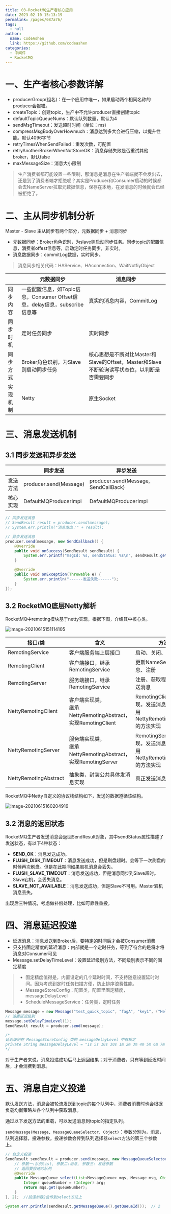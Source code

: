 ```yaml
---
title: 03-RocketMQ生产者核心应用
date: 2023-02-10 15:13:19
permalink: /pages/087a76/
tags: 
  - null
author: 
  name: CodeAshen
  link: https://github.com/codeashen
categories: 
  - 中间件
  - RocketMQ
---
```

# 一、生产者核心参数详解

- producerGroup(组名)：在一个应用中唯一，如果启动两个相同名称的producer会报错。
- createTopic：创建topic，生产中不允许producer直接创建topic
- defaultTopicQueueNums：默认队列数量，默认为4
- sendMsgTimeout：发送超时时间（单位：ms）
- compressMsgBodyOverHowmuch：消息达到多大会进行压缩，以提升性能。默认4096字节
- retryTimesWhenSendFailed：重发次数，可配置
- retryAnotherBrokerWhenNotStoreOK：消息存储失败是否重试其他broker，默认false
- maxMessageSize：消息大小限制

> 生产消费者都可能设置一些限制，那消息是消息在生产者端就不会发出去，还是到了消费者端才拒绝呢？其实是Producer和Consumer启动的时候都会去NameServer拉取元数据信息，保存在本地，在发消息的时候就会已经被拒绝了。

# 二、主从同步机制分析

Master - Slave 主从同步有两个部分，元数据同步 + 消息同步

* 元数据同步：Broker角色识别，为slave则启动同步任务。同步topic的配置信息，消费者offest信息等，启动定时任务同步，非实时。
* 消息数据同步：commitLog数据，实时同步。

> 消息同步相关代码：HAService、HAconnection、WaitNotfiyObject

|          | 元数据同步                                                   | 消息同步                                                     |
| -------- | ------------------------------------------------------------ | ------------------------------------------------------------ |
| 同步内容 | 一些配置信息，如Topic信息，Consumer Offset信息，delay信息，subscribe信息等 | 真实的消息内容，CommitLog                                    |
| 同步时机 | 定时任务同步                                                 | 实时同步                                                     |
| 同步方式 | Broker角色识别，为Slave则启动同步任务                        | 核心思想是不断对比Master和Slave的Offset，Master和Slave不断轮询读写状态位，以判断是否需要同步 |
| 实现机制 | Netty                                                        | 原生Socket                                                   |

# 三、消息发送机制

## 3.1 同步发送和异步发送

|          | 同步发送               | 异步发送                             |
| -------- | ---------------------- | ------------------------------------ |
| 发送方法 | producer.send(Message) | producer.send(Message, SendCallBack) |
| 核心实现 | DefaultMQProducerImpl  | DefaultMQProducerImpl                |

```java
// 同步发送消息
// SendResult result = producer.send(message);
// System.err.println("消息发出：" + result);

// 异步发送消息
producer.send(message, new SendCallback() {
    @Override
    public void onSuccess(SendResult sendResult) {
        System.err.printf("msgId: %s, sendStatus: %s\n", sendResult.getMsgId(), sendResult.getSendStatus());
    }

    @Override
    public void onException(Throwable e) {
        System.err.println("------发送失败------");
    }
});
```

## 3.2 RocketMQ底层Netty解析

RocketMQ中remoting模块基于netty实现，根据下图，介绍其中核心类。

![image-20210615151114105](https://z3.ax1x.com/2021/06/15/2b8Z26.png)

| 接口/类               | 含义                                                         | 方法                                                         |
| --------------------- | ------------------------------------------------------------ | ------------------------------------------------------------ |
| RemotingService       | 客户端服务端上层接口                                         | 启动、关闭、回调                                             |
| RemotingClient        | 客户端接口，继承RemotingService                              | 更新NameServ、发送消息、注册                                 |
| RemotingServer        | 服务端接口，继承RemotingService                              | 注册、获取程序Pair、发送消息                                 |
| NettyRemotingClient   | 客户端实现类，<br/>继承NettyRemotingAbstract，<br/>实现RemotingClient | RemotingClient方法实现，发送消息方法直接调用NettyRemotingAbstract的方法实现 |
| NettyRemotingServer   | 服务端实现类，<br/>继承NettyRemotingAbstract，<br/>实现RemotingServer | RemotingServer方法实现，发送消息方法直接调用NettyRemotingAbstract的方法实现 |
| NettyRemotingAbstract | 抽象类，封装公共具体发消息实现                               | 真正发送消息方法                                             |

RocketMQ中Netty自定义的协议栈结构如下，发送的数据遵循该结构。

![image-20210615160204916](https://z3.ax1x.com/2021/06/15/2bBhPU.png)

## 3.2 消息的返回状态

RocketMQ生产者发送消息会返回SendResult对象，其中sendStatus属性描述了发送状态，有以下4种状态：

* **SEND_OK**：消息发送成功。
* **FLUSH_DISK_TIMEOUT**：消息发送成功，但是刷盘超时。会等下一次刷盘的时候再次刷盘。但是在此期间如果宕机消息会丢失。
* **FLUSH_SLAVE_TIMEOUT**：消息发送成功，但是消息同步到Slave超时。Slave宕机，会丢失消息。
* **SLAVE_NOT_AVAILABLE**：消息发送成功，但是Slave不可用。Master宕机消息丢失。

出现后三种情况，考虑做补偿处理，比如可靠性重投。

# 四、消息延迟投递

- 延迟消息：消息发送到Broker后，要特定的时间后才会被Consumer消费
- 只支持固定精度的延迟消息：内部就是一个定时任务，等到了符合的是将才将消息对Consumer可见
- Message.setDelayTimeLevel：设置延迟级别方法，不同级别表示不同的固定精度

> - 固定精度值得是，内置设定的几个延时时间，不支持随意设置延时时间。因为考虑到定时任务扫描方便，防止排序浪费性能。
> - MessageStoreConfig：配置类，配置里固定精度，messageDelayLevel
> - ScheduleMessageService：任务类，定时任务

```java
Message message = new Message("test_quick_topic", "TagA", "key1", ("Hello RocketMQ " + i).getBytes());
// 设置延迟级别
message.setDelayTimeLevel(1);
SendResult result = producer.send(message);

/*
延迟级别在 MessageStoreConfig 类的 messageDelayLevel 中有规定
private String messageDelayLevel = "1s 5s 10s 30s 1m 2m 3m 4m 5m 6m 7m 8m 9m 10m 20m 30m 1h 2h";
*/
```

对于生产者来说，消息投递成功后马上返回结果；对于消费者，只有等到延迟时间后，才会消费到消息。

# 五、消息自定义投递

默认发送方法，消息会被轮流发送到topic的每个队列中，消费者消费时也会根据负载均衡策略从各个队列中获取消息。

通过以下发送方法的重载，可以发送消息到topic的指定队列。

`sendMessage(Message, MessageQueueSelector, Object)`：参数分别为，消息，队列选择器，投递参数。投递参数会传到队列选择器`select`方法的第三个参数上。

```java
// 自定义投递
SendResult sendResult = producer.send(message, new MessageQueueSelector() {
    // 参数一:队列List, 参数二:消息, 参数三: 发送参数
    // 返回要投递的队列
    @Override
    public MessageQueue select(List<MessageQueue> mqs, Message msg, Object arg) {
        Integer queueNumber = (Integer) arg;
        return mqs.get(queueNumber);
    }
}, 2);  //投递参数2会传到select方法上

System.err.println(sendResult.getMessageQueue().getQueueId());  // 2
```



